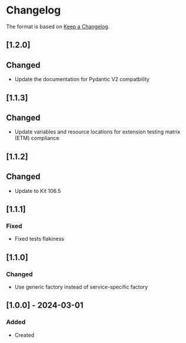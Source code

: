 # Changelog
The format is based on [Keep a Changelog](https://keepachangelog.com/en/1.0.0/).

## [1.2.0]
## Changed
- Update the documentation for Pydantic V2 compatbility

## [1.1.3]
## Changed
- Update variables and resource locations for extension testing matrix (ETM) compliance

## [1.1.2]
## Changed
- Update to Kit 106.5

## [1.1.1]
### Fixed
- Fixed tests flakiness

## [1.1.0]
### Changed
- Use generic factory instead of service-specific factory

## [1.0.0] - 2024-03-01
### Added
- Created
